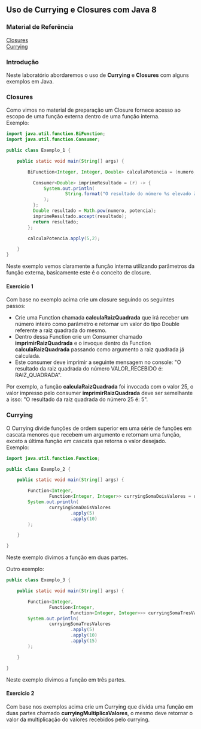 ## Uso de Currying e Closures com Java 8

### Material de Referência
[Closures](https://klauslaube.com.br/2011/05/29/afinal-o-que-sao-closures.html)<br/>
[Currying](https://www.geeksforgeeks.org/currying-functions-in-java-with-examples/)

### Introdução
Neste laboratório abordaremos o uso de **Currying** e **Closures** com alguns exemplos em Java.

### Closures
Como vimos no material de preparação um Closure fornece acesso ao escopo de uma função externa dentro de uma função interna.<br/>
Exemplo: 
```java
import java.util.function.BiFunction;
import java.util.function.Consumer;

public class Exemplo_1 {

    public static void main(String[] args) {

        BiFunction<Integer, Integer, Double> calculaPotencia = (numero, potencia) -> {

          Consumer<Double> imprimeResultado = (r) -> {
              System.out.println(
                      String.format("O resultado do número %s elevado à %s foi: %s", numero, potencia, r)
              );
          };
          Double resultado = Math.pow(numero, potencia);
          imprimeResultado.accept(resultado);
          return resultado;
        };

        calculaPotencia.apply(5,2);

    }
}
```
Neste exemplo vemos claramente a função interna utilizando parâmetros da função externa, basicamente este é o conceito de closure.

#### Exercício 1
Com base no exemplo acima crie um closure seguindo os seguintes passos:<br/>
 * Crie uma Function chamada **calculaRaizQuadrada** que irá receber um número inteiro como parâmetro e retornar um valor do tipo Double referente a raiz quadrada do mesmo.<br/>
 * Dentro dessa Function crie um Consumer chamado **imprimirRaizQuadrada** e o invoque dentro da Function **calculaRaizQuadrada** passando como argumento a raiz quadrada já calculada.<br/>
 * Este consumer deve imprimir a seguinte mensagem no console: "O resultado da raiz quadrada do número VALOR_RECEBIDO é: RAIZ_QUADRADA".

Por exemplo, a função **calculaRaizQuadrada** foi invocada com o valor 25, o valor impresso pelo consumer **imprimirRaizQuadrada** deve ser semelhante a isso: "O resultado da raiz quadrada do número 25 é: 5".<br/>
  

### Currying
O Currying divide funções de ordem superior em uma série de funções em cascata menores que recebem um argumento e retornam uma função, exceto a última função em cascata que retorna o valor desejado.<br/>
Exemplo:
```java
import java.util.function.Function;

public class Exemplo_2 {

    public static void main(String[] args) {

        Function<Integer,
                Function<Integer, Integer>> curryingSomaDoisValores = u -> v -> u + v;
        System.out.println(
                curryingSomaDoisValores
                        .apply(5)
                        .apply(10)
        );

    }

}
```
Neste exemplo divimos a função em duas partes.

Outro exemplo:
```java
public class Exemplo_3 {

    public static void main(String[] args) {

        Function<Integer,
                Function<Integer,
                        Function<Integer, Integer>>> curryingSomaTresValores = u -> v -> w -> u + v + w;
        System.out.println(
                curryingSomaTresValores
                        .apply(5)
                        .apply(10)
                        .apply(15)
        );

    }

}
```
Neste exemplo divimos a função em três partes.

#### Exercicio 2
Com base nos exemplos acima crie um Currying que divida uma função em duas partes chamado **curryingMultiplicaValores**, o mesmo deve retornar o valor da multiplicação do valores recebidos pelo currying.<br/>
